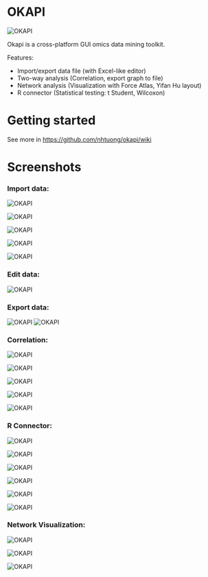OKAPI
=====
![OKAPI](images/screenshot/1-splashscreen.png "OKAPI")

Okapi is a cross-platform GUI omics data mining toolkit. 

Features:
- Import/export data file (with Excel-like editor)
- Two-way analysis (Correlation, export graph to file)
- Network analysis (Visualization with Force Atlas, Yifan Hu layout)
- R connector (Statistical testing: t Student, Wilcoxon)

Getting started
=====

See more in https://github.com/nhtuong/okapi/wiki

Screenshots
=====

### Import data:

![OKAPI](images/screenshot/2-import-data.png "OKAPI")

![OKAPI](images/screenshot/2-import-data-2.png "OKAPI")

![OKAPI](images/screenshot/2-import-data-3.png "OKAPI")

![OKAPI](images/screenshot/2-import-data-4.png "OKAPI")

![OKAPI](images/screenshot/2-import-data-5.png "OKAPI")


### Edit data:

![OKAPI](images/screenshot/2-edit-data-1.png "OKAPI")


### Export data:

![OKAPI](images/screenshot/3-export-data-1.png "OKAPI")
![OKAPI](images/screenshot/3-export-data-2.png "OKAPI")

### Correlation:

![OKAPI](images/screenshot/4-tools-correlation-1.png "OKAPI")

![OKAPI](images/screenshot/4-tools-correlation-2.png "OKAPI")

![OKAPI](images/screenshot/4-tools-correlation-3.png "OKAPI")

![OKAPI](images/screenshot/4-tools-correlation-4.png "OKAPI")

![OKAPI](images/screenshot/4-tools-correlation-5.png "OKAPI")

### R Connector:

![OKAPI](images/screenshot/5-R-connector-1.png "OKAPI")

![OKAPI](images/screenshot/5-R-connector-2.png "OKAPI")

![OKAPI](images/screenshot/5-R-connector-3.png "OKAPI")

![OKAPI](images/screenshot/5-R-connector-4.png "OKAPI")

![OKAPI](images/screenshot/5-R-connector-5.png "OKAPI")

![OKAPI](images/screenshot/5-R-connector-6.png "OKAPI")

### Network Visualization:

![OKAPI](images/screenshot/6-net-analysis-1.png "OKAPI")

![OKAPI](images/screenshot/6-net-analysis-2.png "OKAPI")

![OKAPI](images/screenshot/6-net-analysis-3.png "OKAPI")
